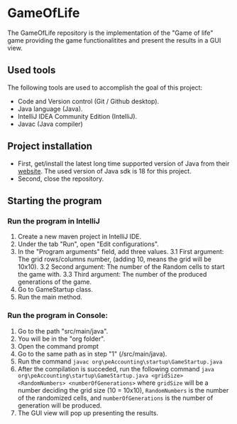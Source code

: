 # GameOfLife
 The GameOfLife repository is the implementation of the "Game of life" game providing the game functionalitites and present the results in a GUI view.
 
 
## Used tools
The following tools are used to accomplish the goal of this project:
- Code and Version control (Git / Github desktop).
- Java language (Java).
- IntelliJ IDEA Community Edition (IntelliJ).
- Javac (Java compiler)


## Project installation
- First, get/install the latest long time supported version of Java from their [website](https://www.oracle.com/java/technologies/downloads/). The used version of Java sdk is 18 for this project.
- Second, close the repository.


## Starting the program
### Run the program in IntelliJ
1. Create a new maven project in IntelliJ IDE.
2. Under the tab "Run", open "Edit configurations".
3. In the "Program arguments" field, add three values.
3.1 First argument: The grid rows/columns number, (adding 10, means the grid will be 10x10).
3.2 Second argument: The number of the Random cells to start the game with.
3.3 Third argument: The number of the produced generations of the game.
4. Go to GameStartup class.
5. Run the main method.

### Run the program in Console:
1. Go to the path "src/main/java".
2. You will be in the "org folder".
3. Open the command prompt
4. Go to the same path as in step "1" (<project-folder>/src/main/java).
5. Run the command `javac org\peAccounting\startup\GameStartup.java`
6. After the compilation is succeded, run the following command `java org\peAccounting\startup\GameStartup.java <gridSize> <RandomNumbers> <numberOfGenerations>` where `gridSize` will be a number deciding the grid size (10 = 10x10), `RandomNumbers` is the number of the randomized cells, and `numberOfGenerations` is the number of generation will be produced.
 7. The GUI view will pop up presenting the results.

